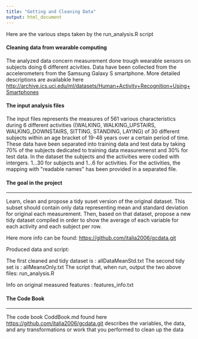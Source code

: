 ```yaml
---
title: "Getting and Cleaning Data"
output: html_document
---
```


Here are the various steps taken by the run_analysis.R script

#### Cleaning data from wearable computing

The analyzed data concern measurement done trough wearable sensors on subjects doing 6 different acivities. Data have been collected from the accelerometers from the Samsung Galaxy S smartphone. More detailed descriptions are availabkle here <http://archive.ics.uci.edu/ml/datasets/Human+Activity+Recognition+Using+Smartphones>


#### The input analysis files 

The input files represents the measures of 561 various characteristics during 6 different activities ((WALKING, WALKING_UPSTAIRS, WALKING_DOWNSTAIRS, SITTING, STANDING, LAYING) of 30 different subjects within an age bracket of 19-48 years over a certain period of time. These data have been separated into training data and test data by taking 70% of the subjects dedicated to training data measuremenst and 30% for test data. In the dataset the subjects and the activities were coded with intergers. 1...30 for subjects and 1...6 for activities. For the activities, the mapping with "readable names" has been provided in a separated file.

#### The goal in the project
---
Learn, clean and propose a tidy suset version of the original dataset. This subset should contain only data representing mean and standard deviation for original each measurement. Then, based on that dataset, propose a new tidy dataset compiled in order to show the average of each variable for each activity and each subject per row.

Here more info can be found: <https://github.com/italia2006/gcdata.git>

Produced data and script:

The first cleaned and tidy dataset is : allDataMeanStd.txt
The second tidy set is                : allMeansOnly.txt
The script that, when run, output the two above files: run_analysis.R

Info on original measured features    : features_info.txt

#### The Code Book
---
The code book CoddBook.md found here <https://github.com/italia2006/gcdata.git> describes the variables, the data, and any transformations or work that you performed to clean up the data 



